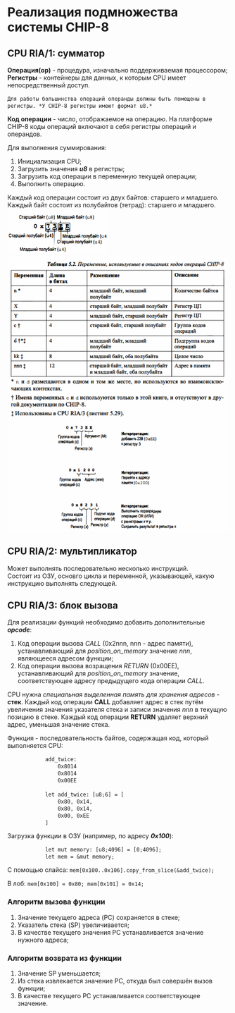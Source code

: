# Реализация подмножества системы CHIP-8

## CPU RIA/1: сумматор

**Операция(op)** - процедура, изначально поддерживаемая процессором;  
**Регистры** - контейнеры для данных, к которым CPU имеет непосредственный доступ.  

    Для работы большинства операций операнды должны быть помещены в регистры. *У CHIP-8 регистры имеют формат u8.*

**Код операции** - число, отображаемое на операцию. На платформе CHIP-8 коды операций включают в себя регистры операций и операндов.  

Для выполнения суммирования:

1. Инициализация CPU;
2. Загрузить значения ***u8*** в регистры;
3. Загрузить код операции в переменную текущей операции;
4. Выполнить операцию.

Каждый код операции состоит из двух байтов: старшего и младшего.  
Каждый байт состоит из полубайтов (тетрад): старшего и младшего.  
![Opcode contents](image.png)  
![Opcode decoding](image-1.png)  

## CPU RIA/2: мультипликатор

Может выполнять последовательно несколько инструкций.  
Состоит из ОЗУ, основго цикла и переменной, указывающей, какую инструкцию выполнять следующей.  

## CPU RIA/3: блок вызова

Для реализации функций необходимо добавить дополнительные ***opcode***:  

1. Код операции вызова *CALL* (0x2nnn, nnn - адрес памяти), устанавливающий для *position_on_memory* значение *nnn*, являющееся адресом функции;
2. Код операции вызова возращения *RETURN* (0x00EE), устанавливающий для *position_on_memory* значение, соответствующее адресу предыдущего кода операции *CALL*.  

CPU нужна *специальная выделенная память для хранения адресов* - **стек**. Каждый код операции **CALL** добавляет адрес в стек путём увеличения значения указателя стека и записи значения *nnn* в текущую позицию в стеке. Каждый код операции **RETURN** удаляет верхний адрес, уменьшая значение стека.  

Функция - последовательность байтов, содержащая код, который выполняется CPU:  

                add_twice:
                    0x8014
                    0x8014
                    0x00EE

                let add_twice: [u8;6] = [
                    0x80, 0x14,
                    0x80, 0x14,
                    0x00, 0xEE
                ]

Загрузка функции в ОЗУ (например, по адресу ***0x100***):  

                let mut memory: [u8;4096] = [0;4096];
                let mem = &mut memory;

С помощью слайса:
`mem[0x100..0x106].copy_from_slice(&add_twice);`

В лоб:
`mem[0x100] = 0x80; mem[0x101] = 0x14;`  

### Алгоритм вызова функции  

1. Значение текущего адреса (PC) сохраняется в стеке;
2. Указатель стека (SP) увеличивается;
3. В качестве текущего значения PC устанавливается значение нужного адреса;

### Алгоритм возврата из функции  

1. Значение SP уменьшается;
2. Из стека извлекается значение PC, откуда был совершён вызов функции;
3. В качестве текущего PC устанавливается соответствующее значение.